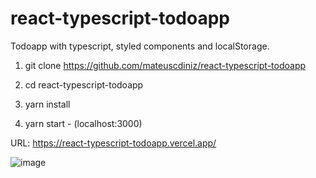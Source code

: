 # react-typescript-todoapp
Todoapp with typescript, styled components and localStorage.

1. git clone https://github.com/mateuscdiniz/react-typescript-todoapp

2. cd react-typescript-todoapp

3. yarn install

4. yarn start - (localhost:3000)

URL: https://react-typescript-todoapp.vercel.app/

![image](https://user-images.githubusercontent.com/26740302/120519966-a03a5980-c3a9-11eb-895e-9836ad5cc8b8.png)
